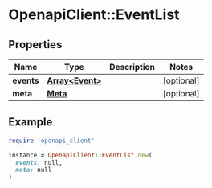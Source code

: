 # OpenapiClient::EventList

## Properties

| Name | Type | Description | Notes |
| ---- | ---- | ----------- | ----- |
| **events** | [**Array&lt;Event&gt;**](Event.md) |  | [optional] |
| **meta** | [**Meta**](Meta.md) |  | [optional] |

## Example

```ruby
require 'openapi_client'

instance = OpenapiClient::EventList.new(
  events: null,
  meta: null
)
```

